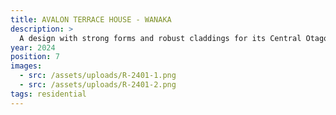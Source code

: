 ```yaml
---
title: AVALON TERRACE HOUSE - WANAKA
description: >
  A design with strong forms and robust claddings for its Central Otago environment. This design has a well-crafted layout (concept credit Hamilton Brown) to cater for a self-contained Studio to a portion of the ground level with a large open living space above which opens out onto the roof terrace above the Garage. A multi-unit home which will cater extremely well for its occupants 
year: 2024
position: 7
images:
  - src: /assets/uploads/R-2401-1.png
  - src: /assets/uploads/R-2401-2.png
tags: residential
---
```




